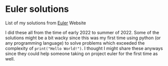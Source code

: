 # Euler solutions

List of my solutions from [Euler](https://projecteuler.net/about) Website

I did these all from the time of early 2022 to summer of 2022. Some of the solutions might be a bit wacky since this was my first time using python (or any programming language) to solve problems which  exceeded the complexity of `print("Hello World!")`. I thought I might share these anyways since they could help someone taking on project euler for the first time as well.
